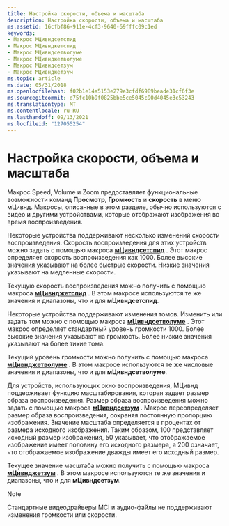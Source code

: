 ```yaml
---
title: Настройка скорости, объема и масштаба
description: Настройка скорости, объема и масштаба
ms.assetid: 16cfbf86-911e-4cf3-9640-69fffc09c1ed
keywords:
- Макрос МЦивндсетспид
- Макрос МЦивнджетспид
- Макрос МЦивндсетволуме
- Макрос МЦивнджетволуме
- Макрос МЦивндсетзум
- Макрос МЦивнджетзум
ms.topic: article
ms.date: 05/31/2018
ms.openlocfilehash: f02b1e14a5153e279e3cfdf6989beade31cf6f3e
ms.sourcegitcommit: d75fc10b9f0825bbe5ce5045c90d4045e3c53243
ms.translationtype: MT
ms.contentlocale: ru-RU
ms.lasthandoff: 09/13/2021
ms.locfileid: "127055254"
---
```

# <a name="adjusting-speed-volume-and-zoom"></a>Настройка скорости, объема и масштаба

Макрос Speed, Volume и Zoom предоставляет функциональные возможности команд **Просмотр**, **Громкость** и **скорость** в меню мЦивнд. Макросы, описанные в этом разделе, обычно используются с видео и другими устройствами, которые отображают изображения во время воспроизведения.

Некоторые устройства поддерживают несколько изменений скорости воспроизведения. Скорость воспроизведения для этих устройств можно задать с помощью макроса [**мЦивндсетспид**](/windows/desktop/api/Vfw/nf-vfw-mciwndsetspeed) . Этот макрос определяет скорость воспроизведения как 1000. Более высокие значения указывают на более быстрые скорости. Низкие значения указывают на медленные скорости.

Текущую скорость воспроизведения можно получить с помощью макроса [**мЦивнджетспид**](/windows/desktop/api/Vfw/nf-vfw-mciwndgetspeed) . В этом макросе используются те же значения и диапазоны, что и для **мЦивндсетспид**.

Некоторые устройства поддерживают изменения томов. Изменить или задать том можно с помощью макроса [**мЦивндсетволуме**](/windows/desktop/api/Vfw/nf-vfw-mciwndsetvolume) . Этот макрос определяет стандартный уровень громкости 1000. Более высокие значения указывают на громкость. Более низкие значения указывают на более тихие тома.

Текущий уровень громкости можно получить с помощью макроса [**мЦивнджетволуме**](/windows/desktop/api/Vfw/nf-vfw-mciwndgetvolume) . В этом макросе используются те же числовые значения и диапазоны, что и для **мЦивндсетволуме**.

Для устройств, использующих окно воспроизведения, МЦивнд поддерживает функцию масштабирования, которая задает размер образа воспроизведения. Размер образа воспроизведения можно задать с помощью макроса [**мЦивндсетзум**](/windows/desktop/api/Vfw/nf-vfw-mciwndsetzoom) . Макрос переопределяет размер образа воспроизведения, сохраняя постоянную пропорцию изображения. Значение масштаба определяется в процентах от размера исходного изображения. Таким образом, 100 представляет исходный размер изображения, 50 указывает, что отображаемое изображение имеет половину его исходного размера, а 200 означает, что отображаемое изображение дважды имеет его исходный размер.

Текущее значение масштаба можно получить с помощью макроса [**мЦивнджетзум**](/windows/desktop/api/Vfw/nf-vfw-mciwndgetzoom) . В этом макросе используются те же значения и диапазоны, что и для **мЦивндсетзум**.

> [!Note]  
> Стандартные видеодрайверы MCI и аудио-файлы не поддерживают изменения громкости или скорости.

 

 

 




